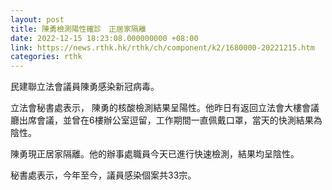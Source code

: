 ```yaml
---
layout: post
title: 陳勇檢測陽性確診　正居家隔離
date: 2022-12-15 18:23:08.000000000 +08:00
link: https://news.rthk.hk/rthk/ch/component/k2/1680000-20221215.htm
categories: rthk
---
```


民建聯立法會議員陳勇感染新冠病毒。

立法會秘書處表示， 陳勇的核酸檢測結果呈陽性。他昨日有返回立法會大樓會議廳出席會議，並曾在6樓辦公室逗留，工作期間一直佩戴口罩，當天的快測結果為陰性。

陳勇現正居家隔離。他的辦事處職員今天已進行快速檢測，結果均呈陰性。 

秘書處表示，今年至今，議員感染個案共33宗。
